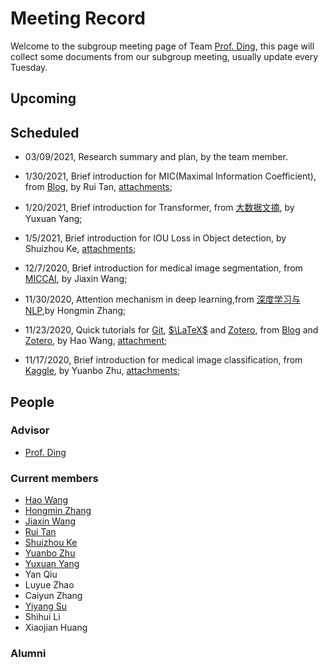 <head>
    <script src="https://cdn.mathjax.org/mathjax/latest/MathJax.js?config=TeX-AMS-MML_HTMLorMML" type="text/javascript"></script>
    <script type="text/x-mathjax-config">
        MathJax.Hub.Config({
            tex2jax: {
            skipTags: ['script', 'noscript', 'style', 'textarea', 'pre'],
            inlineMath: [['$','$']]
            }
        });
    </script>
</head>

# Meeting Record

Welcome to the subgroup meeting page of Team [Prof. Ding](http://som.hfut.edu.cn/wgp/web/js_nr.jsp?id=1000012012800035), this page will collect some documents from our subgroup meeting, usually update every Tuesday.

## Upcoming


## Scheduled

- 03/09/2021, Research summary and plan, by the team member.

- 1/30/2021, Brief introduction for MIC(Maximal Information Coefficient), from [Blog](https://blog.csdn.net/qq_27586341/article/details/90603140?utm_medium=distribute.pc_relevant.none-task-blog-BlogCommendFromBaidu-2.control&depth_1-utm_source=distribute.pc_relevant.none-task-blog-BlogCommendFromBaidu-2.control), by Rui Tan, [attachments](attachments/paper/MaximalInformationCoefficient.pdf);

- 1/20/2021, Brief introduction for Transformer, from [大数据文摘](https://zhuanlan.zhihu.com/p/54356280), by Yuxuan Yang;

- 1/5/2021, Brief introduction for IOU Loss in Object detection, by Shuizhou Ke, [attachments](attachments/slides/2021-1-5%20IOU汇总.pdf);

- 12/7/2020, Brief introduction for medical image segmentation, from [MICCAI](https://github.com/ternaus/robot-surgery-segmentation), by Jiaxin Wang;

- 11/30/2020, Attention mechanism in deep learning,from [深度学习与 NLP](http://dwz.date/dZXg),by Hongmin Zhang;

- 11/23/2020, Quick tutorials for [Git](https://blog.waynehfut.com/2020/02/20/quickgittur/), [$\LaTeX$](https://blog.waynehfut.com/2020/01/20/intro-to-tex/) and [Zotero](https://www.zotero.org/support/zh/quick_start_guide), from [Blog](https://blog.waynehfut.com) and [Zotero](https://www.zotero.org/support/zh/quick_start_guide), by Hao Wang, [attachment](attachments/slides/2020-11-23%20Quick%20tutorials%20for%20git%20latex%20and%20zotero.pdf);

- 11/17/2020, Brief introduction for medical image classification, from [Kaggle](https://www.kaggle.com/sid321axn/step-wise-approach-cnn-model-77-0344-accuracy), by Yuanbo Zhu, [attachments](/attachments/other/step-wise-approach-cnn-model-77-0344-accuracy.ipynb);

## People

### Advisor

- [Prof. Ding](http://som.hfut.edu.cn/wgp/web/js_nr.jsp?id=1000012012800035)

### Current members

- [Hao Wang](https://waynehfut.com/)
- [Hongmin Zhang](https://github.com/Vikenmin)
- [Jiaxin Wang](https://github.com/jiaxinshiwo)
- [Rui Tan](https://github.com/Terry-tr)
- [Shuizhou Ke](https://github.com/ksz-creat)
- [Yuanbo Zhu](https://github.com/xthc)
- [Yuxuan Yang](https://github.com/trigger26)
- Yan Qiu
- Luyue Zhao
- Caiyun Zhang
- [Yiyang Su](https://github.com/syypretend)
- Shihui Li
- Xiaojian Huang

### Alumni

